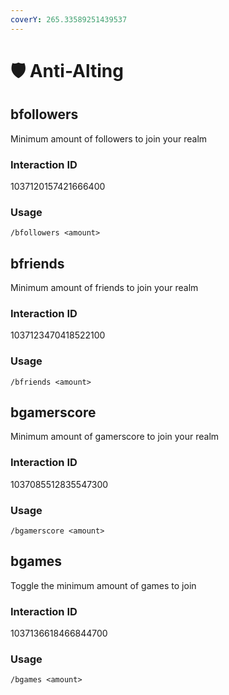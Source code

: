 ```yaml
---
coverY: 265.33589251439537
---
```


# 🛡 Anti-Alting

## bfollowers

Minimum amount of followers to join your realm

### Interaction ID

1037120157421666400

### Usage

`/bfollowers <amount>`

## bfriends

Minimum amount of friends to join your realm

### Interaction ID

1037123470418522100

### Usage

`/bfriends <amount>`

## bgamerscore

Minimum amount of gamerscore to join your realm

### Interaction ID

1037085512835547300

### Usage

`/bgamerscore <amount>`

## bgames

Toggle the minimum amount of games to join

### Interaction ID

1037136618466844700

### Usage

`/bgames <amount>`
